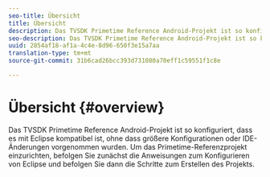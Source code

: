 ```yaml
---
seo-title: Übersicht
title: Übersicht
description: Das TVSDK Primetime Reference Android-Projekt ist so konfiguriert, dass es mit Eclipse kompatibel ist, ohne dass größere Konfigurationen oder IDE-Änderungen vorgenommen wurden.
seo-description: Das TVSDK Primetime Reference Android-Projekt ist so konfiguriert, dass es mit Eclipse kompatibel ist, ohne dass größere Konfigurationen oder IDE-Änderungen vorgenommen wurden.
uuid: 2854af18-af1a-4c4e-8d96-650f3e15a7aa
translation-type: tm+mt
source-git-commit: 31b6cad26bcc393d731080a70eff1c59551f1c8e

---
```



# Übersicht {#overview}

Das TVSDK Primetime Reference Android-Projekt ist so konfiguriert, dass es mit Eclipse kompatibel ist, ohne dass größere Konfigurationen oder IDE-Änderungen vorgenommen wurden. Um das Primetime-Referenzprojekt einzurichten, befolgen Sie zunächst die Anweisungen zum Konfigurieren von Eclipse und befolgen Sie dann die Schritte zum Erstellen des Projekts.
